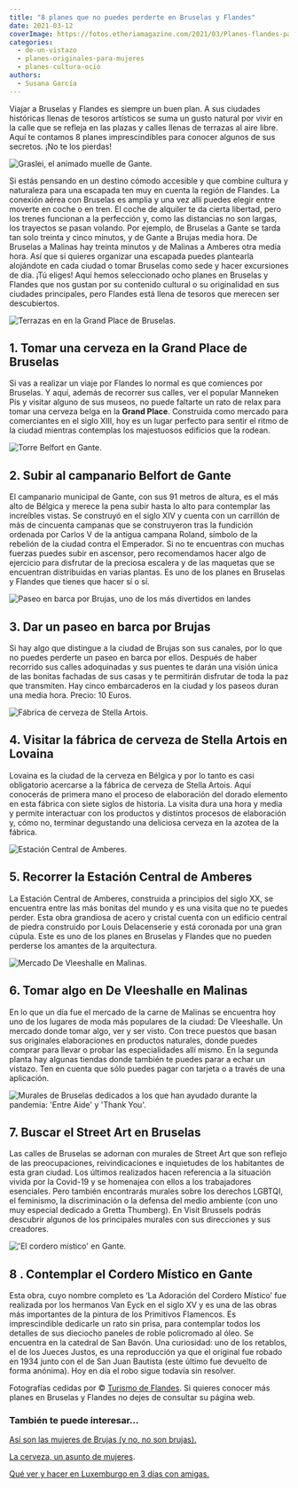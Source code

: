 ```yaml
---
title: "8 planes que no puedes perderte en Bruselas y Flandes"
date: 2021-03-12
coverImage: https://fotos.etheriamagazine.com/2021/03/Planes-flandes-paseo-barca-brujas.jpg
categories: 
  - de-un-vistazo
  - planes-originales-para-mujeres
  - planes-cultura-ocio
authors: 
  - Susana García
---
```


Viajar a Bruselas y Flandes es siempre un buen plan. A sus ciudades históricas llenas de 
tesoros artísticos se suma un gusto natural por vivir en la calle que se refleja en las 
plazas y calles llenas de terrazas al aire libre. Aquí te contamos 8 planes 
imprescindibles para conocer algunos de sus secretos. ¡No te los pierdas! 

![Graslei, el animado muelle de Gante.](https://fotos.etheriamagazine.com/2021/03/Planes-flandes-Graslei-Gante.jpg "Graslei, el animado muelle de Gante.")

Si estás pensando en un destino cómodo accesible y que combine cultura y naturaleza para 
una escapada ten muy en cuenta la región de Flandes. La conexión aérea con Bruselas es 
amplia y una vez allí puedes elegir entre moverte en coche o en tren. El coche de 
alquiler te da cierta libertad, pero los trenes funcionan a la perfección y, como las 
distancias no son largas, los trayectos se pasan volando. Por ejemplo, de Bruselas a 
Gante se tarda tan solo treinta y cinco minutos, y de Gante a Brujas media hora. De 
Bruselas a Malinas hay treinta minutos y de Malinas a Amberes otra media hora. Así que 
si quieres organizar una escapada puedes plantearla alojándote en cada ciudad o tomar 
Bruselas como sede y hacer excursiones de día. ¡Tú eliges! Aquí hemos seleccionado ocho 
planes en Bruselas y Flandes que nos gustan por su contenido cultural o su originalidad 
en sus ciudades principales, pero Flandes está llena de tesoros que merecen ser 
descubiertos. 

![Terrazas en en la Grand Place de Bruselas.](https://fotos.etheriamagazine.com/2021/03/Planes-Grand-Place-Bruselas.jpg "Terrazas en en la Grand Place de Bruselas.")

## 1\. Tomar una cerveza en la Grand Place de Bruselas

Si vas a realizar un viaje por Flandes lo normal es que comiences por Bruselas. Y aquí, 
además de recorrer sus calles, ver el popular Manneken Pis y visitar alguno de sus 
museos, no puede faltarte un rato de relax para tomar una cerveza belga en la **Grand 
Place**. Construida como mercado para comerciantes en el siglo XIII, hoy es un lugar 
perfecto para sentir el ritmo de la ciudad mientras contemplas los majestuosos edificios 
que la rodean. 

![Torre Belfort en Gante.](https://fotos.etheriamagazine.com/2021/03/Planes-flandes-Belfort-gante.jpg "Torre Belfort en Gante. © Artoria")

## 2\. Subir al campanario Belfort de Gante

El campanario municipal de Gante, con sus 91 metros de altura, es el más alto de Bélgica 
y merece la pena subir hasta lo alto para contemplar las increíbles vistas. Se construyó 
en el siglo XIV y cuenta con un carrillón de más de cincuenta campanas que se 
construyeron tras la fundición ordenada por Carlos V de la antigua campana Roland, 
símbolo de la rebelión de la ciudad contra el Emperador. Si no te encuentras con muchas 
fuerzas puedes subir en ascensor, pero recomendamos hacer algo de ejercicio para 
disfrutar de la preciosa escalera y de las maquetas que se encuentran distribuidas en 
varias plantas. Es uno de los planes en Bruselas y Flandes que tienes que hacer sí o sí. 

![Paseo en barca por Brujas, uno de los más divertidos en landes](https://fotos.etheriamagazine.com/2021/03/Planes-flandes-paseo-barca-brujas.jpg "Paseo en barca por Brujas.")

## 3\. Dar un paseo en barca por Brujas

Si hay algo que distingue a la ciudad de Brujas son sus canales, por lo que no puedes 
perderte un paseo en barca por ellos. Después de haber recorrido sus calles adoquinadas 
y sus puentes te darán una visión única de las bonitas fachadas de sus casas y te 
permitirán disfrutar de toda la paz que transmiten. Hay cinco embarcaderos en la ciudad 
y los paseos duran una media hora. Precio: 10 Euros. 

![Fábrica de cerveza de Stella Artois.](https://fotos.etheriamagazine.com/2021/03/planes-flandes-cerveceria-stella-artois.jpg "Fábrica de cerveza de Stella Artois. © Milo Profi")

## 4\. Visitar la fábrica de cerveza de Stella Artois en Lovaina

Lovaina es la ciudad de la cerveza en Bélgica y por lo tanto es casi obligatorio 
acercarse a la fábrica de cerveza de Stella Artois. Aquí conocerás de primera mano el 
proceso de elaboración del dorado elemento en esta fábrica con siete siglos de historia. 
La visita dura una hora y media y permite interactuar con los productos y distintos 
procesos de elaboración y, cómo no, terminar degustando una deliciosa cerveza en la 
azotea de la fábrica. 

![Estación Central de Amberes.](https://fotos.etheriamagazine.com/2021/03/Planes-flandes-Estacion-central-amberes-interior.jpg "Estación Central de Amberes.")

## 5\. Recorrer la Estación Central de Amberes

La Estación Central de Amberes, construida a principios del siglo XX, se encuentra entre 
las más bonitas del mundo y es una visita que no te puedes perder. Esta obra grandiosa 
de acero y cristal cuenta con un edificio central de piedra construido por Louis 
Delacenserie y está coronada por una gran cúpula. Este es uno de los planes en Bruselas 
y Flandes que no pueden perderse los amantes de la arquitectura. 

![Mercado De Vleeshalle en Malinas.](https://fotos.etheriamagazine.com/2021/03/Planes-flandes-De-Vleeshalle.jpg "Mercado © De Vleeshalle en Malinas.")

## 6\. Tomar algo en De Vleeshalle en Malinas

En lo que un día fue el mercado de la carne de Malinas se encuentra hoy uno de los 
lugares de moda más populares de la ciudad: De Vleeshalle. Un mercado donde tomar algo, 
ver y ser visto. Con trece puestos que basan sus originales elaboraciones en productos 
naturales, donde puedes comprar para llevar o probar las especialidades allí mismo. En 
la segunda planta hay algunas tiendas donde también te puedes parar a echar un vistazo. 
Ten en cuenta que sólo puedes pagar con tarjeta o a través de una aplicación. 

![Murales de Bruselas dedicados a los que han ayudado durante la pandemia: 'Entre Aide' y 'Thank You'.](https://fotos.etheriamagazine.com/2021/03/bruseas-street-art.jpg "Murales de Bruselas dedicados a los que han ayudado durante la pandemia: 'Entre Aide' y 'Thank You'. © Visit Brusssels/Eric Danhier")

## 7\. Buscar el Street Art en Bruselas

Las calles de Bruselas se adornan con murales de Street Art que son reflejo de las 
preocupaciones, reivindicaciones e inquietudes de los habitantes de esta gran ciudad. 
Los últimos realizados hacen referencia a la situación vivida por la Covid-19 y se 
homenajea con ellos a los trabajadores esenciales. Pero también encontrarás murales 
sobre los derechos LGBTQI, el feminismo, la discriminación o la defensa del medio 
ambiente (con uno muy especial dedicado a Gretta Thumberg). En Visit Brussels podrás 
descubrir algunos de los principales murales con sus direcciones y sus creadores. 

!['El cordero místico' en Gante.](https://fotos.etheriamagazine.com/2021/03/planes-flandes-gante-cordero-mistico.jpg "'El cordero místico' en Gante. © www.lukasweb.be")

## 8 . Contemplar el Cordero Místico en Gante

Esta obra, cuyo nombre completo es ‘La Adoración del Cordero Místico’ fue realizada por 
los hermanos Van Eyck en el siglo XV y es una de las obras más importantes de la pintura 
de los Primitivos Flamencos. Es imprescindible dedicarle un rato sin prisa, para 
contemplar todos los detalles de sus dieciocho paneles de roble policromado al óleo. Se 
encuentra en la catedral de San Bavón. Una curiosidad: uno de los retablos, el de los 
Jueces Justos, es una reproducción ya que el original fue robado en 1934 junto con el de 
San Juan Bautista (este último fue devuelto de forma anónima). Hoy en día el robo sigue 
todavía sin resolver. 

Fotografías cedidas por © [Turismo de Flandes](https://www.visitflanders.com/es). Si 
quieres conocer más planes en Bruselas y Flandes no dejes de consultar su página web. 

### También te puede interesar...

[Así son las mujeres de Brujas (y no, no son 
brujas).](https://etheriamagazine.com/2019/07/03/viaje-amigas-mujeres-de-brujas-flandes-belgica/) 

[La cerveza, un asunto de 
mujeres](https://etheriamagazine.com/2018/10/02/la-cerveza-un-asunto-de-mujeres-belgica/). 

[Qué ver y hacer en Luxemburgo en 3 días con 
amigas.](https://etheriamagazine.com/2020/03/04/que-ver-y-hacer-en-luxemburgo-en-3-dias-con-amigas/)
